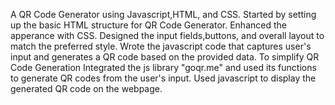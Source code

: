 A QR Code Generator using Javascript,HTML, and CSS.
Started by setting up the basic HTML structure for QR Code Generator.
Enhanced the apperance with CSS. Designed the input fields,buttons, and overall layout to match the preferred style.
Wrote the javascript code that captures user's input and generates a QR code based on the provided data.
To simplify QR Code Generation Integrated the js library "goqr.me" and used its functions to generate QR codes from the user's input.
Used javascript to display the generated QR code on the webpage.
